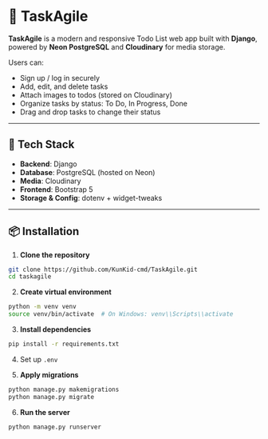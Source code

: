 # 📝 TaskAgile

**TaskAgile** is a modern and responsive Todo List web app built with **Django**, powered by **Neon PostgreSQL** and **Cloudinary** for media storage.

Users can:
- Sign up / log in securely
- Add, edit, and delete tasks
- Attach images to todos (stored on Cloudinary)
- Organize tasks by status: To Do, In Progress, Done
- Drag and drop tasks to change their status

---

## 🚀 Tech Stack

- **Backend**: Django 
- **Database**: PostgreSQL (hosted on Neon)
- **Media**: Cloudinary
- **Frontend**: Bootstrap 5
- **Storage & Config**: dotenv + widget-tweaks

---

## 📦 Installation

1. **Clone the repository**

```bash
git clone https://github.com/KunKid-cmd/TaskAgile.git
cd taskagile
```

2. **Create virtual environment**

```bash
python -m venv venv
source venv/bin/activate  # On Windows: venv\\Scripts\\activate
```

3. **Install dependencies**
```bash
pip install -r requirements.txt
```

4. Set up ```.env```

5. **Apply migrations**

```bash
python manage.py makemigrations
python manage.py migrate
```

6. **Run the server**

```bash
python manage.py runserver
```